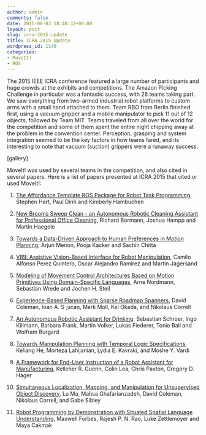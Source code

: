 ```yaml
---
author: admin
comments: false
date: 2015-06-03 18:40:32+00:00
layout: post
slug: icra-2015-update
title: ICRA 2015 Update
wordpress_id: 1149
categories:
- MoveIt!
- ROS
---
```


The 2015 IEEE ICRA conference featured a large number of participants and huge crowds at the exhibits and competitions. The Amazon Picking Challenge in particular was a fantastic success, with 28 teams taking part. We saw everything from two-armed industrial robot platforms to custom arms with a small hand attached to them. Team RBO from Berlin finished first, using a vacuum gripper and a mobile manipulator to pick 11 out of 12 objects, followed by Team MIT. Teams traveled from all over the world for the competition and some of them spent the entire night chipping away at the problem in the convention center. Perception, grasping and system integration seemed to be the key factors in how teams fared, and its interesting to note that vacuum (suction) grippers were a runaway success.

[gallery]

MoveIt! was used by several teams in the competition, and also cited in several papers. Here is a list of papers presented at ICRA 2015 that cited or used MoveIt!:



	
  1. [The Affordance Template ROS Package for Robot Task Programming](https://ras.papercept.net/conferences/conferences/ICRA15/program/ICRA15_ContentListWeb_4.html#frp2t6_03), Stephen Hart, Paul Dinh and Kimberly Hambuchen

	
  2. [New Brooms Sweep Clean - an Autonomous Robotic Cleaning Assistant for Professional Office Cleaning](https://ras.papercept.net/conferences/conferences/ICRA15/program/ICRA15_ContentListWeb_4.html#fra1t6_03), Richard Bormann, Joshua Hampp and Martin Haegele

	
  3. [Towards a Data-Driven Approach to Human Preferences in Motion Planning](https://ras.papercept.net/conferences/conferences/ICRA15/program/ICRA15_ContentListWeb_2.html#wea2t5_07), Arjun Menon, Pooja Kacker and Sachin Chitta

	
  4. [VIBI: Assistive Vision-Based Interface for Robot Manipulation](https://ras.papercept.net/conferences/conferences/ICRA15/program/ICRA15_ContentListWeb_4.html#fra1t6_01), Camilo Alfonso Perez Quintero, Oscar Alejandro Ramirez and Martin Jagersand

	
  5. [Modeling of Movement Control Architectures Based on Motion Primitives Using Domain-Specific Languages](https://ras.papercept.net/conferences/conferences/ICRA15/program/ICRA15_ContentListWeb_4.html#fra2t5_03), Arne Nordmann, Sebastian Wrede and Jochen H. Steil

	
  6. [Experience-Based Planning with Sparse Roadmap Spanners](https://ras.papercept.net/conferences/conferences/ICRA15/program/ICRA15_ContentListWeb_2.html#wea2t5_04), David Coleman, Ioan A. S ̧ ucan, Mark Moll, Kei Okada, and Nikolaus Correll

	
  7. [An Autonomous Robotic Assistant for Drinking](https://ras.papercept.net/conferences/conferences/ICRA15/program/ICRA15_ContentListWeb_4.html#frp2t10_08), Sebastian Schroer, Ingo Killmann, Barbara Frank, Martin Volker, Lukas Fiederer, Tonio Ball and Wolfram Burgard

	
  8. [Towards Manipulation Planning with Temporal Logic Specifications](https://ras.papercept.net/conferences/conferences/ICRA15/program/ICRA15_ContentListWeb_2.html#wea1t6_04), Keliang He, Morteza Lahijanian, Lydia E. Kavraki, and Moshe Y. Vardi

	
  9. [A Framework for End-User Instruction of a Robot Assistant for Manufacturing](https://ras.papercept.net/conferences/conferences/ICRA15/program/ICRA15_ContentListWeb_4.html#frp2t5_03), Kelleher R. Guerin, Colin Lea, Chris Paxton, Gregory D. Hager

	
  10. [Simultaneous Localization, Mapping, and Manipulation for Unsupervised Object Discovery](https://ras.papercept.net/conferences/conferences/ICRA15/program/ICRA15_ContentListWeb_2.html#wep1t2_08), Lu Ma, Mahsa Ghafarianzadeh, David Coleman, Nikolaus Correll, and Gabe Sibley

	
  11. [Robot Programming by Demonstration with Situated Spatial Language Understanding](https://ras.papercept.net/conferences/conferences/ICRA15/program/ICRA15_ContentListWeb_2.html#wep2t5_08), Maxwell Forbes, Rajesh P. N. Rao, Luke Zettlemoyer and Maya Cakmak


